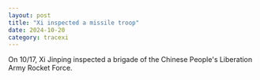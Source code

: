 ```yaml
---
layout: post
title: "Xi inspected a missile troop"
date: 2024-10-20
category: tracexi
---
```


On 10/17, Xi Jinping inspected a brigade of the Chinese People's Liberation Army Rocket Force.

